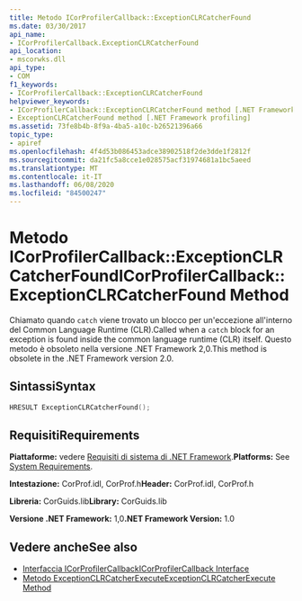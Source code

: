 ```yaml
---
title: Metodo ICorProfilerCallback::ExceptionCLRCatcherFound
ms.date: 03/30/2017
api_name:
- ICorProfilerCallback.ExceptionCLRCatcherFound
api_location:
- mscorwks.dll
api_type:
- COM
f1_keywords:
- ICorProfilerCallback::ExceptionCLRCatcherFound
helpviewer_keywords:
- ICorProfilerCallback::ExceptionCLRCatcherFound method [.NET Framework profiling]
- ExceptionCLRCatcherFound method [.NET Framework profiling]
ms.assetid: 73fe8b4b-8f9a-4ba5-a10c-b26521396a66
topic_type:
- apiref
ms.openlocfilehash: 4f4d53b086453adce38902518f2de3dde1f2812f
ms.sourcegitcommit: da21fc5a8cce1e028575acf31974681a1bc5aeed
ms.translationtype: MT
ms.contentlocale: it-IT
ms.lasthandoff: 06/08/2020
ms.locfileid: "84500247"
---
```

# <a name="icorprofilercallbackexceptionclrcatcherfound-method"></a><span data-ttu-id="530a1-102">Metodo ICorProfilerCallback::ExceptionCLRCatcherFound</span><span class="sxs-lookup"><span data-stu-id="530a1-102">ICorProfilerCallback::ExceptionCLRCatcherFound Method</span></span>
<span data-ttu-id="530a1-103">Chiamato quando `catch` viene trovato un blocco per un'eccezione all'interno del Common Language Runtime (CLR).</span><span class="sxs-lookup"><span data-stu-id="530a1-103">Called when a `catch` block for an exception is found inside the common language runtime (CLR) itself.</span></span> <span data-ttu-id="530a1-104">Questo metodo è obsoleto nella versione .NET Framework 2,0.</span><span class="sxs-lookup"><span data-stu-id="530a1-104">This method is obsolete in the .NET Framework version 2.0.</span></span>  
  
## <a name="syntax"></a><span data-ttu-id="530a1-105">Sintassi</span><span class="sxs-lookup"><span data-stu-id="530a1-105">Syntax</span></span>  
  
```cpp  
HRESULT ExceptionCLRCatcherFound();  
```  
  
## <a name="requirements"></a><span data-ttu-id="530a1-106">Requisiti</span><span class="sxs-lookup"><span data-stu-id="530a1-106">Requirements</span></span>  
 <span data-ttu-id="530a1-107">**Piattaforme:** vedere [Requisiti di sistema di .NET Framework](../../get-started/system-requirements.md).</span><span class="sxs-lookup"><span data-stu-id="530a1-107">**Platforms:** See [System Requirements](../../get-started/system-requirements.md).</span></span>  
  
 <span data-ttu-id="530a1-108">**Intestazione:** CorProf.idl, CorProf.h</span><span class="sxs-lookup"><span data-stu-id="530a1-108">**Header:** CorProf.idl, CorProf.h</span></span>  
  
 <span data-ttu-id="530a1-109">**Libreria:** CorGuids.lib</span><span class="sxs-lookup"><span data-stu-id="530a1-109">**Library:** CorGuids.lib</span></span>  
  
 <span data-ttu-id="530a1-110">**Versione .NET Framework:** 1,0</span><span class="sxs-lookup"><span data-stu-id="530a1-110">**.NET Framework Version:** 1.0</span></span>  
  
## <a name="see-also"></a><span data-ttu-id="530a1-111">Vedere anche</span><span class="sxs-lookup"><span data-stu-id="530a1-111">See also</span></span>

- [<span data-ttu-id="530a1-112">Interfaccia ICorProfilerCallback</span><span class="sxs-lookup"><span data-stu-id="530a1-112">ICorProfilerCallback Interface</span></span>](icorprofilercallback-interface.md)
- [<span data-ttu-id="530a1-113">Metodo ExceptionCLRCatcherExecute</span><span class="sxs-lookup"><span data-stu-id="530a1-113">ExceptionCLRCatcherExecute Method</span></span>](icorprofilercallback-exceptionclrcatcherexecute-method.md)
